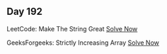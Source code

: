 ## Day 192

LeetCode: Make The String Great 
[Solve Now](https://leetcode.com/problems/make-the-string-great/description/)

GeeksForgeeks: Strictly Increasing Array 
[Solve Now](https://www.geeksforgeeks.org/problems/convert-to-strictly-increasing-array3351/1)